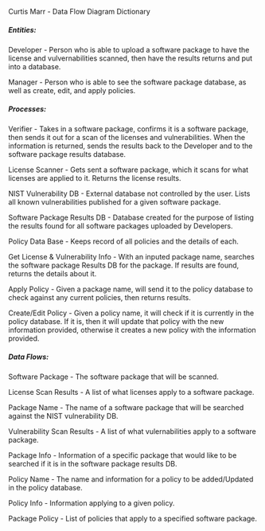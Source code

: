 Curtis Marr - Data Flow Diagram Dictionary

<h5>Entities:</h5>
Developer - Person who is able to upload a software package to have the license and vulvernabilities scanned, then have the
  results returns and put into a database.
  
Manager - Person who is able to see the software package database, as well as create, edit, and apply policies.


<h5>Processes:</h5>
Verifier - Takes in a software package, confirms it is a software package, then sends it out for a scan of the licenses and
  vulnerabilities. When the information is returned, sends the results back to the Developer and to the software package
  results database.

License Scanner - Gets sent a software package, which it scans for what licenses are applied to it. Returns the license results.

NIST Vulnerability DB - External database not controlled by the user. Lists all known vulnerabilities published for a given
  software package.

Software Package Results DB - Database created for the purpose of listing the results found for all software packages uploaded by
  Developers.
  
Policy Data Base - Keeps record of all policies and the details of each.
  
Get License & Vulnerability Info - With an inputed package name, searches the software package Results DB for the package. If results
    are found, returns the details about it.
    
Apply Policy - Given a package name, will send it to the policy database to check against any current policies, then returns results.
  
Create/Edit Policy - Given a policy name, it will check if it is currently in the policy database. If it is, then it will update that
    policy with the new information provided, otherwise it creates a new policy with the information provided.
    

<h5>Data Flows:</h5>
Software Package - The software package that will be scanned.

License Scan Results - A list of what licenses apply to a software package.

Package Name - The name of a software package that will be searched against the NIST vulnerability DB.

Vulnerability Scan Results - A list of what vulernabilities apply to a software package.

Package Info - Information of a specific package that would like to be searched if it is in the software package results DB.

Policy Name - The name and information for a policy to be added/Updated in the policy database.

Policy Info - Information applying to a given policy.

Package Policy - List of policies that apply to a specified software package.
 
